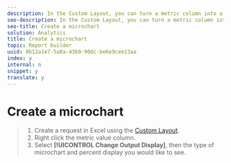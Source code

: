 ```yaml
---
description: In the Custom Layout, you can turn a metric column into a bar chart with a corresponding percentage value, or a percentage value with a corresponding bar chart. The percentage value is the metric value or total for the overall non-filtered request for the period.
seo-description: In the Custom Layout, you can turn a metric column into a bar chart with a corresponding percentage value, or a percentage value with a corresponding bar chart. The percentage value is the metric value or total for the overall non-filtered request for the period.
seo-title: Create a microchart
solution: Analytics
title: Create a microchart
topic: Report builder
uuid: 0b12a1e7-5a8a-43b9-90dc-be6e9cee13aa
index: y
internal: n
snippet: y
translate: y
---
```


# Create a microchart


>1. Create a request in Excel using the [ Custom Layout](../../../report_builder_bucket/layout/configure_the_custom_layout.md#concept_F711B12D6BE74F4880E5F596C2848183).
>1. Right click the metric value column.
>1. Select **[!UICONTROL  Change Output Display]**, then the type of microchart and percent display you would like to see.
